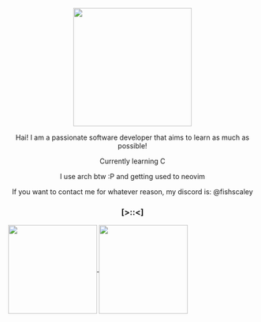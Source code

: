 <p align="center"><img width="240" src="https://78.media.tumblr.com/d370c9a207ba32dfebb8ee2963c59c0d/tumblr_p5wsa4UOHp1x7088uo1_100.gif" /></p>
<p align="center">Hai! I am a passionate software developer that aims to learn as much as possible!</p>
<p align="center">Currently learning C</p>
<p align="center">I use arch btw :P and getting used to neovim</p>
<p align="center">If you want to contact me for whatever reason, my discord is: @fishscaley  </p>

### <p align="center">[>::<]</p>

<p align="left">
<a align="center" href="https://github.com/fishscaley">
  <img align="center" height="180em" src="https://github-readme-stats.vercel.app/api?username=fishscaley&show_icons=true&theme=shadow_green&include_all_commits=true&count_private=true"/>
  <img align="center" height="180em" src="https://github-readme-stats.vercel.app/api/top-langs/?username=fishscaley&layout=compact&langs_count=8&theme=shadow_green"/>
</a>
</p>

